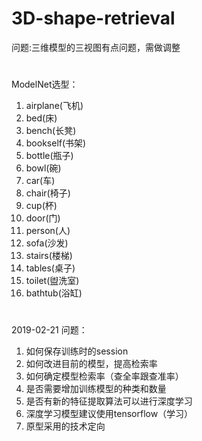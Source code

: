 # 3D-shape-retrieval
 问题:三维模型的三视图有点问题，需做调整
 
#
ModelNet选型：
1. airplane(飞机)
2. bed(床)
3. bench(长凳)
4. bookself(书架)
5. bottle(瓶子)
6. bowl(碗)
7. car(车)
8. chair(椅子)
9. cup(杯)
10. door(门)
11. person(人)
12. sofa(沙发)
13. stairs(楼梯)
14. tables(桌子)
15. toilet(盥洗室)
16. bathtub(浴缸)

#
2019-02-21
问题：
1. 如何保存训练时的session
2. 如何改进目前的模型，提高检索率
3. 如何确定模型检索率（查全率跟查准率）
4. 是否需要增加训练模型的种类和数量
5. 是否有新的特征提取算法可以进行深度学习
6. 深度学习模型建议使用tensorflow（学习）
3. 原型采用的技术定向